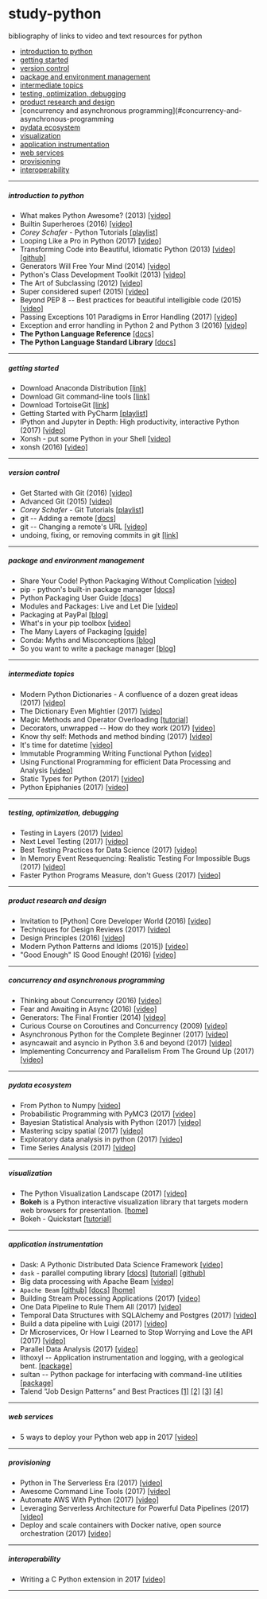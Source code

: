 # study-python
bibliography of links to video and text resources for python


- [introduction to python](#introduction-to-python)
- [getting started](#getting-started)
- [version control](#version-control)
- [package and environment management](#package-and-environment-management)
- [intermediate topics](#standard-topics)
- [testing, optimization, debugging](#testing-optimization-debugging)
- [product research and design](#product-research-and-design)
- [concurrency and asynchronous programming](#concurrency-and-asynchronous-programming
- [pydata ecosystem](#pydata-ecosystem)
- [visualization](#visualization)
- [application instrumentation](#application-instrumentation)
- [web services](#web-services)
- [provisioning](#provisioning)
- [interoperability](#interoperability)


---
##### introduction to python
- What makes Python Awesome? (2013)
    [[video]](https://www.youtube.com/watch?v=NfngrdLv9ZQ)
- Builtin Superheroes (2016)
    [[video]](https://www.youtube.com/watch?v=j6VSAsKAj98)
- _Corey Schafer_ - Python Tutorials
    [[playlist]](https://www.youtube.com/watch?v=YYXdXT2l-Gg&list=PL-osiE80TeTt2d9bfVyTiXJA-UTHn6WwU&index=1)
- Looping Like a Pro in Python (2017)
    [[video]](https://youtu.be/u8g9scXeAcI?t=50s)
- Transforming Code into Beautiful, Idiomatic Python (2013)
    [[video]](https://www.youtube.com/watch?v=OSGv2VnC0go)
    [[github]](https://github.com/gohanlon/idiomatic-python/tree/master/src)
- Generators Will Free Your Mind (2014)
    [[video]](https://www.youtube.com/watch?v=RdhoN4VVqq8)
- Python's Class Development Toolkit (2013)
    [[video]](https://www.youtube.com/watch?v=HTLu2DFOdTg)
- The Art of Subclassing (2012)
    [[video]](https://www.youtube.com/watch?v=miGolgp9xq8)
- Super considered super! (2015)
    [[video]](https://www.youtube.com/watch?v=EiOglTERPEo)
- Beyond PEP 8 -- Best practices for beautiful intelligible code (2015)
    [[video]](https://www.youtube.com/watch?v=wf-BqAjZb8M)
- Passing Exceptions 101 Paradigms in Error Handling (2017)
    [[video]](https://www.youtube.com/watch?v=BMtJbrvwlmo)
- Exception and error handling in Python 2 and Python 3 (2016)
    [[video]](https://www.youtube.com/watch?v=frZrBgWHJdY)
- **The Python Language Reference**
    [[docs]](https://docs.python.org/3.6/reference/index.html)
- **The Python Language Standard Library**
    [[docs]](https://docs.python.org/3.6/library/index.html)


---
##### getting started
- Download Anaconda Distribution
    [[link]](https://www.anaconda.com/download/)
- Download Git command-line tools
    [[link]](https://git-scm.com/download/win)
- Download TortoiseGit
    [[link]](https://tortoisegit.org/)
- Getting Started with PyCharm
    [[playlist]](https://www.youtube.com/watch?v=BPC-bGdBSM8&list=PLQ176FUIyIUZ1mwB-uImQE-gmkwzjNLjP)
- IPython and Jupyter in Depth: High productivity, interactive Python (2017)
    [[video]](https://www.youtube.com/watch?v=VQBZ2MqWBZI)
- Xonsh - put some Python in your Shell
    [[video]](https://www.youtube.com/watch?v=lopI4HkA9rE)
- xonsh (2016)
    [[video]](https://www.youtube.com/watch?v=uaje5I22kgE)


---
##### version control
- Get Started with Git (2016)
    [[video]](https://www.youtube.com/watch?v=RrdECLvHW6g)
- Advanced Git (2015)
    [[video]](https://www.youtube.com/watch?v=4EOZvow1mk4)
- _Corey Schafer_ - Git Tutorials
    [[playlist]](https://www.youtube.com/watch?v=HVsySz-h9r4&list=PL-osiE80TeTuRUfjRe54Eea17-YfnOOAx)
- git -- Adding a remote
    [[docs]](https://help.github.com/articles/adding-a-remote/)
- git -- Changing a remote's URL
    [[video]](https://help.github.com/articles/changing-a-remote-s-url/)
- undoing, fixing, or removing commits in git
    [[link]](https://sethrobertson.github.io/GitFixUm/fixup.html)


---
##### package and environment management
- Share Your Code! Python Packaging Without Complication
    [[video]](https://www.youtube.com/watch?v=qOH-h-EKKac)
- pip - python's built-in package manager
    [[docs]](https://pip.pypa.io/en/latest/)
- Python Packaging User Guide 
    [[docs]](https://packaging.python.org/)
- Modules and Packages: Live and Let Die
    [[video]](https://www.youtube.com/watch?v=bGYZEKstQuQ)
- Packaging at PayPal
    [[blog]](https://www.paypal-engineering.com/2016/09/07/python-packaging-at-paypal/)
- What's in your pip toolbox
    [[video]](https://www.youtube.com/watch?v=HOZxSmsbk4M)
- The Many Layers of Packaging 
    [[guide]](http://sedimental.org/the_packaging_gradient.html)
- Conda: Myths and Misconceptions
    [[blog]](https://jakevdp.github.io/blog/2016/08/25/conda-myths-and-misconceptions/)
- So you want to write a package manager
    [[blog]](https://medium.com/sdboyer/so-you-want-to-write-a-package-manager-4ae9c17d9527)


---
##### intermediate topics
- Modern Python Dictionaries - A confluence of a dozen great ideas (2017)
    [[video]](https://www.youtube.com/watch?v=npw4s1QTmPg)
- The Dictionary Even Mightier (2017)
    [[video]](https://www.youtube.com/watch?v=66P5FMkWoVU)
- Magic Methods and Operator Overloading
    [[tutorial]](https://www.python-course.eu/python3_magic_methods.php)
- Decorators, unwrapped -- How do they work (2017)
    [[video]]([[video]](https://www.youtube.com/watch?v=UBSyD1RkOX0))
- Know thy self: Methods and method binding (2017)
    [[video]](https://www.youtube.com/watch?v=byff9LhYXOg)
- It's time for datetime
    [[video]](https://www.youtube.com/watch?v=2BRdKf6WYIQ)
- Immutable Programming Writing Functional Python
    [[video]](https://www.youtube.com/watch?v=_OLEVvjrIj8)
- Using Functional Programming for efficient Data Processing and Analysis
    [[video]](https://www.youtube.com/watch?v=9kDUTJahXBM)
- Static Types for Python (2017)
    [[video]](https://www.youtube.com/watch?v=7ZbwZgrXnwY)
- Python Epiphanies (2017)
    [[video]](https://www.youtube.com/watch?v=oQca6eDcjA8)



---
##### testing, optimization, debugging
- Testing in Layers (2017)
    [[video]](https://www.youtube.com/watch?v=DSUcbPWdjRU)
- Next Level Testing (2017)
    [[video]](https://www.youtube.com/watch?v=jmsk1QZQEvQ)
- Best Testing Practices for Data Science (2017)
    [[video]](https://www.youtube.com/watch?v=yACtdj1_IxE)
- In Memory Event Resequencing: Realistic Testing For Impossible Bugs (2017)
    [[video]](https://www.youtube.com/watch?v=0By5yfhkiRs)
- Faster Python Programs Measure, don't Guess (2017)
    [[video]](https://www.youtube.com/watch?v=xmuEsYut9Pc)


---
##### product research and design
- Invitation to [Python] Core Developer World (2016)
    [[video]](https://www.youtube.com/watch?v=-TdrFjDJn5E)
- Techniques for Design Reviews (2017)
    [[video]](https://www.youtube.com/watch?v=cNqJDRsefg8)
- Design Principles (2016)
    [[video]](https://www.youtube.com/watch?v=bh8QVDaroYE)
- Modern Python Patterns and Idioms (2015])
    [[video]](https://www.youtube.com/watch?v=LeuChRCByZc)
- "Good Enough" IS Good Enough! (2016)
    [[video]](https://www.youtube.com/watch?v=_Ek3A2b-nHU)


---
##### concurrency and asynchronous programming
- Thinking about Concurrency (2016)
    [[video]](https://www.youtube.com/watch?v=Bv25Dwe84g0)
- Fear and Awaiting in Async (2016)
    [[video]](https://www.youtube.com/watch?v=Bm96RqNGbGo)
- Generators: The Final Frontier (2014)
    [[video]](https://www.youtube.com/watch?v=5-qadlG7tWo)
- Curious Course on Coroutines and Concurrency (2009)
    [[video]](https://www.youtube.com/watch?v=Z_OAlIhXziw)
- Asynchronous Python for the Complete Beginner (2017)
    [[video]](https://www.youtube.com/watch?v=iG6fr81xHKA)
- asyncawait and asyncio in Python 3.6 and beyond (2017)
    [[video]](https://www.youtube.com/watch?v=2ZFFv-wZ8_g)
- Implementing Concurrency and Parallelism From The Ground Up (2017)
    [[video]](https://www.youtube.com/watch?v=31fXwpb0P9c)


---
##### pydata ecosystem
- From Python to Numpy 
    [[video]](http://www.labri.fr/perso/nrougier/from-python-to-numpy/)
- Probabilistic Programming with PyMC3 (2017)
    [[video]](https://www.youtube.com/watch?v=5TyvJ6jXHYE)
- Bayesian Statistical Analysis with Python (2017)
    [[video]](https://www.youtube.com/watch?v=p1IB4zWq9C8)
- Mastering scipy spatial (2017)
    [[video]](https://www.youtube.com/watch?v=ETJc3NfU9aA)
- Exploratory data analysis in python (2017)
    [[video]](https://www.youtube.com/watch?v=W5WE9Db2RLU)
- Time Series Analysis (2017)
    [[video]](https://www.youtube.com/watch?v=zmfe2RaX-14)



---
##### visualization
- The Python Visualization Landscape (2017)
    [[video]](https://www.youtube.com/watch?v=FytuB8nFHPQ)
- **Bokeh** is a Python interactive visualization library that targets modern web browsers for presentation.
    [[home]](https://bokeh.pydata.org/en/latest/)
- Bokeh - Quickstart
    [[tutorial]](https://bokeh.pydata.org/en/latest/docs/user_guide/quickstart.html#userguide-quickstart)


---
##### application instrumentation
- Dask: A Pythonic Distributed Data Science Framework
    [[video]](https://www.youtube.com/watch?v=RA_2qdipVng)
- `dask` - parallel computing library
    [[docs]](https://dask.pydata.org/en/latest/)
    [[tutorial]](https://github.com/dask/dask-tutorial)
    [[github]](https://github.com/dask/dask)
- Big data processing with Apache Beam
    [[video]](https://www.youtube.com/watch?v=z2nEOPz30so)
- `Apache Beam`
    [[github]](https://github.com/apache/beam)
    [[docs]](https://beam.apache.org/documentation/)
    [[home]](https://beam.apache.org/)
- Building Stream Processing Applications (2017)
    [[video]](https://www.youtube.com/watch?v=CHCC2ITcMfk)
- One Data Pipeline to Rule Them All (2017)
    [[video]](https://www.youtube.com/watch?v=N6riK1Xtyng)
- Temporal Data Structures with SQLAlchemy and Postgres (2017)
    [[video]](https://www.youtube.com/watch?v=2Za9kca3Tu0)
- Build a data pipeline with Luigi (2017)
    [[video]](https://www.youtube.com/watch?v=jpkZGXrhZJ8)
- Dr Microservices, Or How I Learned to Stop Worrying and Love the API (2017)
    [[video]](https://www.youtube.com/watch?v=OuhCYGLByJg)
- Parallel Data Analysis (2017)
    [[video]](https://www.youtube.com/watch?v=KIXACCJHtDg)  
- lithoxyl -- Application instrumentation and logging, with a geological bent. 
    [[package]](https://github.com/mahmoud/lithoxyl)
- sultan -- Python package for interfacing with command-line utilities
    [[package]](https://sultan.readthedocs.io/en/latest/)
- Talend “Job Design Patterns” and Best Practices 
    [[1]](https://www.talend.com/blog/2015/12/07/talend-job-design-patterns-and-best-practices/)
    [[2]](http://www.talend.com/blog/2016/03/30/talend-job-design-patterns-best-practices-part-2/)
    [[3]](https://www.talend.com/blog/2016/10/05/talend-job-design-patterns-best-practices-part-3/)
    [[4]](https://www.talend.com/blog/2017/01/05/talend-job-design-patterns-best-practices-part-4/)


---
##### web services
- 5 ways to deploy your Python web app in 2017
    [[video]](https://www.youtube.com/watch?v=vGphzPLemZE)


---
##### provisioning
- Python in The Serverless Era (2017)
    [[video]](https://www.youtube.com/watch?v=G17E4Muylis)
- Awesome Command Line Tools (2017)
    [[video]](https://www.youtube.com/watch?v=hJhZhLg3obk)
- Automate AWS With Python (2017)
    [[video]](https://www.youtube.com/watch?v=OnOWpBmhvoA)
- Leveraging Serverless Architecture for Powerful Data Pipelines (2017)
    [[video]](https://www.youtube.com/watch?v=JND9F_9_i1A)
- Deploy and scale containers with Docker native, open source orchestration (2017)
    [[video]](https://www.youtube.com/watch?v=EuzoEaE6Cqs)


---
##### interoperability
- Writing a C Python extension in 2017
    [[video]](https://www.youtube.com/watch?v=phe1s6p38gk)


---
